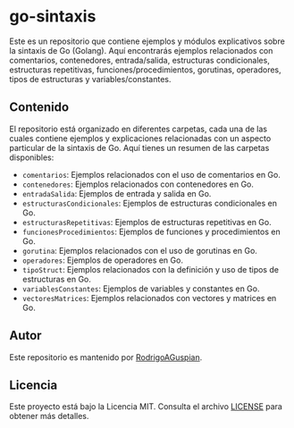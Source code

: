 # go-sintaxis
Este es un repositorio que contiene ejemplos y módulos explicativos sobre la sintaxis de Go (Golang). Aquí encontrarás ejemplos relacionados con comentarios, contenedores, entrada/salida, estructuras condicionales, estructuras repetitivas, funciones/procedimientos, gorutinas, operadores, tipos de estructuras y variables/constantes.

## Contenido
El repositorio está organizado en diferentes carpetas, cada una de las cuales contiene ejemplos y explicaciones relacionadas con un aspecto particular de la sintaxis de Go. Aquí tienes un resumen de las carpetas disponibles:

- `comentarios`: Ejemplos relacionados con el uso de comentarios en Go.
- `contenedores`: Ejemplos relacionados con contenedores en Go.
- `entradaSalida`: Ejemplos de entrada y salida en Go.
- `estructurasCondicionales`: Ejemplos de estructuras condicionales en Go.
- `estructurasRepetitivas`: Ejemplos de estructuras repetitivas en Go.
- `funcionesProcedimientos`: Ejemplos de funciones y procedimientos en Go.
- `gorutina`: Ejemplos relacionados con el uso de gorutinas en Go.
- `operadores`: Ejemplos de operadores en Go.
- `tipoStruct`: Ejemplos relacionados con la definición y uso de tipos de estructuras en Go.
- `variablesConstantes`: Ejemplos de variables y constantes en Go.
- `vectoresMatrices`: Ejemplos relacionados con vectores y matrices en Go.



## Autor
Este repositorio es mantenido por [RodrigoAGuspian](https://github.com/RodrigoAGuspian).

## Licencia
Este proyecto está bajo la Licencia MIT. Consulta el archivo [LICENSE](LICENSE) para obtener más detalles.
